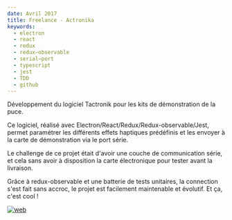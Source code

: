 ```yaml
---
date: Avril 2017
title: Freelance - Actronika
keywords:
  - electron
  - react
  - redux
  - redux−observable
  - serial−port
  - typescript
  - jest
  - TDD
  - github
---
```


Développement du logiciel Tactronik pour les kits de démonstration de la puce.

Ce logiciel, réalisé avec Electron/React/Redux/Redux-observable/Jest, permet paramétrer les différents effets haptiques prédéfinis et les envoyer à la carte de démonstration via le port série. 

Le challenge de ce projet était d'avoir une couche de communication série, et cela sans avoir à disposition la carte électronique pour tester avant la livraison. 

Grâce à redux-observable et une batterie de tests unitaires, la connection s'est fait sans accroc, le projet est facilement maintenable et évolutif. Et ça, c'est cool !

[![web](web-badge.svg)](http://www.actronika.com)